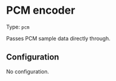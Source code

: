 
# PCM encoder

Type: `pcm`

Passes PCM sample data directly through.

## Configuration

No configuration.
